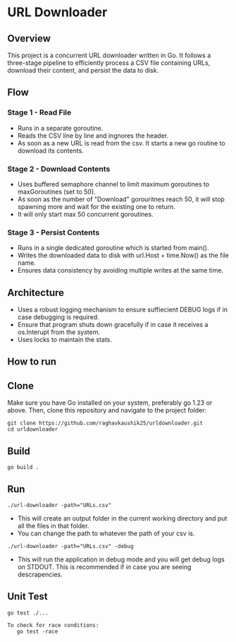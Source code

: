# URL Downloader  

## Overview  

This project is a concurrent URL downloader written in Go. It follows a three-stage pipeline to efficiently process a CSV file containing URLs, download their content, and persist the data to disk.  

## Flow

### Stage 1 - Read File  
- Runs in a separate goroutine.  
- Reads the CSV line by line and ingnores the header.
- As soon as a new URL is read from the csv. It starts a new go routine to download its contents. 

### Stage 2 - Download Contents  
- Uses buffered semaphore channel to limit maximum goroutines to maxGoroutines (set to 50).
- As soon as the number of "Download" gorouritnes reach 50, it will stop spawning more and wait for the existing one to return.
- It will only start max 50 concurrent goroutines. 

### Stage 3 - Persist Contents  
- Runs in a single dedicated goroutine which is started from main().  
- Writes the downloaded data to disk with url.Host + time.Now() as the file name.  
- Ensures data consistency by avoiding multiple writes at the same time.  


## Architecture

- Uses a robust logging mechanism to ensure suffiecient DEBUG logs if in case debugging is required. 
- Ensure that program shuts down gracefully if in case it receives a os.Interupt from the system.
- Uses locks to maintain the stats.

## How to run  

## Clone

Make sure you have Go installed on your system, preferably go 1.23 or above. Then, clone this repository and navigate to the project folder:  

```
git clone https://github.com/raghavkaushik25/urldownloader.git
cd urldownloader
```

## Build

```go build .```

## Run
```./url-downloader -path="URLs.csv"```

- This will create an output folder in the current working directory and put all the files in that folder.
- You can change the path to whatever the path of your csv is.

```./url-downloader -path="URLs.csv" -debug```

- This will run the application in debug mode and you will get debug logs on STDOUT. This is recommended if in case you are seeing descrapencies.

## Unit Test

```go test ./... ```

```
To check for race conditions:
   go test -race 
```

